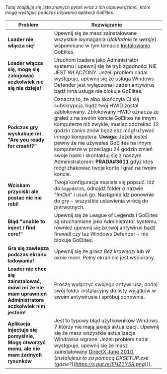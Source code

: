*Tutaj znajduję się lista znanych pytań wraz z ich odpowiedziami, które mogą wystąpić podczas używania aplikacji GoElites.*

| Problem | Rozwiązanie |
|--|--|
| **Loader nie włącza się!** | Upewnij się że masz zainstalowane wszystkie wymagania (*dokładnie te wersje*) wspomniane w tym temacie [Instalowanie](/GettingStarted/Installation.md) GoElites. |
| **Loader włącza się, mogę się zalogować aczkolwiek nic się nie dzieje!** | Uruchom loadera jako Administrator systemu i upewnij się że tryb zgodności NIE JEST WŁĄCZONY. Jeżeli problem nadal występuje, upewnij się że usługa Windows Defender jest wyłączona i żaden antywirus bądź inna usługa nie blokuje GoElites. |
| **Podczas gry wyskakuje mi "Are you ready for crash!?"** | Oznacza to, że albo skończyła Ci się subskrypcja, bądź twój HWID został zablokowany. Zblokowany HWID oznacza że grałeś z na swoim koncie GoElites na innym komputerze niż zwykle, musisz odczekać 12 godzin zanim znów będziesz mógł używać innego komputera. **Uwaga**: Jeżeli jesteś pewny że nie używałeś GoElites na innym komputerze w przeciągu 24 godzin zmień swoje hasło i skontaktuj się z naszym Administratorem:  **PRADA#3611** gdyż ktoś mógł zhakować twoje konto i grać na twoim koncie. |
| **Wciskam przyciski ale postać nic nie robi!** | Twoja konfiguracja musiała się popsuć. Idź do ``%appdata%``, odnajdź folder o nazwie "*ImGui*" i usuń go. Następnie idz ponownie do gry - wszystkie ustawienia wrócą do pierwotnych. |
| **Błąd "unable to inject / find core!"** | Upewnij się że League of Legends i GoElites są uruchamiane jako Administrator systemu, również upewnij się że twój antywirus bądź firewall czy też Windows Defender - nie blokuje GoElites. |
| **Gra się zawiesza podczas ekranu ładowania!** | Upewnij się że grasz *Bez krawędzi* lub *W oknie* more. Pełny ekran nie jest wspierany. |
| **Loader nie chce się zainstalować, mówi mi że nie mam uprawnień Administratora aczkolwiek nim jestem!** | Proszę wyłączyć swojego antywirusa, dodaj swój folder instalacyjny do listy wyjątków w swoim antywirusie i spróbuj ponownie. |
| **Aplikacja injectuje się pomyślnie, Mogę otworzyć menu, ale nie mam żadnych rysunków** | Jest to typowy błąd użytkowników Windows 7 którzy nie mają jakiejś aktualizacji. Upewnij się że masz wszystkie aktualizacje Windowsa wgrane. Jeżeli problem nadal występuje, upewnij się że masz zainstalowany [DirectX June 2010](https://www.microsoft.com/en-us/download/confirmation.aspx?id=8109), (*instalujesz to za pomocą DXSETUP.exe (gdzie?](https://s.put.re/EHZ1Y5R.png))*). |


